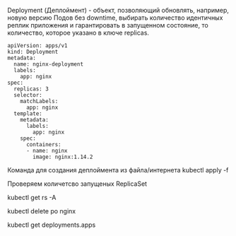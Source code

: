 Deployment (Деплоймент) - объект, позволяющий обновлять, например, новую версию Подов без downtime, выбирать количество идентичных реплик приложения и гарантировать в запущенном состояние, то количество, которое указано в ключе replicas.

```
apiVersion: apps/v1
kind: Deployment
metadata:
  name: nginx-deployment
  labels:
    app: nginx
spec:
  replicas: 3
  selector:
    matchLabels:
      app: nginx
  template:
    metadata:
      labels:
        app: nginx
    spec:
      containers:
      - name: nginx
        image: nginx:1.14.2
```

Команда для создания деплоймента из файла/интернета
kubectl apply -f

Проверяем количетсво запущеных ReplicaSet

kubectl get rs -A

kubectl delete po nginx

kubectl get deployments.apps

